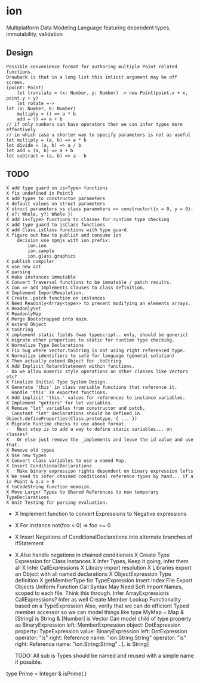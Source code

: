 # ion
Multiplatform Data Modeling Language featuring dependent types, immutability, validation

## Design

    Possible convenience format for authoring multiple Point related functions.
    Drawback is that in a long list this imlicit argument may be off screen.
    (point: Point)
        let translate = (x: Number, y: Number) -> new Point(point.x + x, point.y + y)
        let rotate =->
    let (a: Number, b: Number)
        multiply = () => a * b
        add = () => a + b
    // if only numbers can have operators then we can infer types more effectively
    // in which case a shorter way to specify parameters is not as useful
    let multiply = (a, b) => a * b
    let divide = (a, b) => a / b
    let add = (a, b) => a + b
    let subtract = (a, b) => a - b

## TODO
    X add type guard on is<Type> functions
    X fix undefined in Point3
    X add types to constructor parameters
    X default values on struct parameters
    X struct parameters vs class parameters => constructor({x = 0, y = 0}: { x?: Whole, y?: Whole })
    X add is<Type> functions to classes for runtime type checking
    X add type guard to isClass functions
    X add Class.isClass functions with type guard.
    X figure out how to publish and consume ion
        decision use npmjs with ion prefix:
            ion.ion
            ion.sample
            ion.glass.graphics
    X publish compiler
    X use new ast
    X parsing
    X make instances immutable
    X Convert Traversal functions to be immutable / patch results.
    X Ion => add Implements Clauses to class definition.
    X Implement ImportResolution.
    X Create .patch function on instances
    X Need Readonly<Array<type>> to prevent modifying an elements arrays.
    X ReadonlySet
    X ReadonlyMap
    X Merge Bootstrapped into main.
    X extend Object
    X toString
    X implement static fields (was typescript.. only, should be generic)
    X migrate other properties to static for runtime type checking.
    X Normalize Type Declarations
    X Fix bug where Vector.toString is not using right referenced type.
    X Normalize identifiers to safe for language (general solution)
    X Then actually extend Object for .toString
    X Add Implicit ReturnStatement within functions.
    - Do we allow numeric style operations on other classes like Vectors etc?
    X Finalize Initial Type System Design.
    X Generate 'this' in class variable functions that reference it.
      Handle 'this' in exported functions.
    X Add implicit 'this.' values for references to instance variables.
    X Implement "getters" for let variables.
    X Remove "let" variables from constructor and patch.
      Constant "let" declarations should be defined in Object.defineProperties(Class.prototype, { ... })
    X Migrate Runtime checks to use above format.
    -   Next step is to add a way to define static variables... on classes?
    X   Or else just remove the _implements and leave the id value and use that.
    X Remove old types
    X Use new types
    X Convert class variables to use a named Map.
    X Insert ConditionalDeclarations
    X   Make binary expression rights dependent on binary expression lefts
    X We need to infer chained conditional reference types by hand... if a is Point & a.x > 0
    X toCodeString function memoize.
    X Move Larger Types to Shared References to new temporary TypeDeclarations
    X Unit Testing for parsing evaluation.
-   X Implement function to convert Expressions to Negative expressions
-   X   For instance not(foo < 0) => foo >= 0
-   X Insert Negations of ConditionalDeclarations into alternate branches of IfStatement
-   X   Also handle negations in chained conditionals
    X Create Type Expression for Class Instances
    X Infer Types, Keep it going, infer them all
    X Infer CallExpressions
    X Library import resolution
    X Libraries export an Object with all named declarations
    X ObjectExpression Type definition
    X getMemberType for TypeExpression
      Insert Index File Export Objects
      Uniform Function Call Syntax
        May Need Soft Import Names, scoped to each file. Think this through.
      Infer ArrayExpressions
      CallExpressions? Infer as well
      Create Member Lookup Functionality based on a TypeExpression
        Also, verify that we can do efficient Typed member accessor so we can model things like
          type MyMap = Map & [String] is String & [Number] is Vector
          Can model child of type property as
            BinaryExpression
              left: MemberExpression
                object: DotExpression
                property: TypeExpression
                  value: BinaryExpression
                  left: DotExpression
                  operator: "is"
                  right: Reference
                    name: "ion.String:String"
              operator: "is"
              right: Reference
                name: "ion.String:String"
            ..[. is String]

      TODO: All sub is Types should be named and reused with a simple name if possible.

  type Prime = Integer & isPrime(.)
